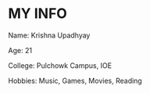 # MY INFO
Name: Krishna Upadhyay

Age: 21

College: Pulchowk Campus, IOE

Hobbies: Music, Games, Movies, Reading 